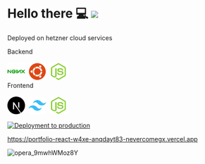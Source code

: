 <h1>
  Hello there 💻
  <img src="https://media.giphy.com/media/hvRJCLFzcasrR4ia7z/giphy.gif" width="30px"/>
</h1>

Deployed on hetzner cloud services

Backend   
<br>
<img src="https://github.com/devicons/devicon/blob/master/icons/nginx/nginx-original.svg" title="nginx" alt="NodeJS" width="40" height="40"/>&nbsp; 
<img src="https://github.com/devicons/devicon/blob/master/icons/ubuntu/ubuntu-plain.svg" title="ubuntu" alt="NodeJS" width="40" height="40"/>&nbsp; 
<img src="https://github.com/devicons/devicon/blob/master/icons/nodejs/nodejs-original.svg" title="ubuntu" alt="NodeJS" width="40" height="40"/>&nbsp; 
<br>
Frontend
<br>
<br>
<img src="https://github.com/devicons/devicon/blob/master/icons/nextjs/nextjs-original.svg" title="nginx" alt="NodeJS" width="40" height="40"/>&nbsp; 
<img src="https://github.com/devicons/devicon/blob/master/icons/tailwindcss/tailwindcss-plain.svg" title="ubuntu" alt="NodeJS" width="40" height="40"/>&nbsp; 
<img src="https://github.com/devicons/devicon/blob/master/icons/nodejs/nodejs-original.svg" title="ubuntu" alt="NodeJS" width="40" height="40"/>&nbsp; 
<br>

[![Deployment to production](https://github.com/NevercomeG/breaking-bakes/actions/workflows/NextCICD.yml/badge.svg)](https://github.com/NevercomeG/breaking-bakes/actions/workflows/NextCICD.yml)


https://portfolio-react-w4xe-anqdayt83-nevercomegx.vercel.app

![opera_9mwhWMoz8Y](https://user-images.githubusercontent.com/22091437/206544909-113c5773-8905-4eea-b2a4-dd9a3680a197.png)
